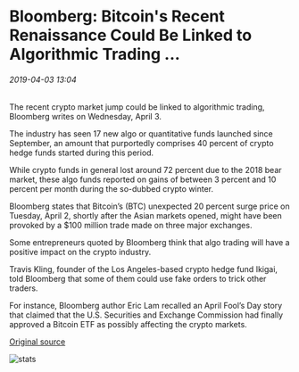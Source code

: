 # Bloomberg: Bitcoin's Recent Renaissance Could Be Linked to Algorithmic Trading ...

###### 2019-04-03 13:04

The recent crypto market jump could be linked to algorithmic trading, Bloomberg writes on Wednesday, April 3.

The industry has seen 17 new algo or quantitative funds launched since September, an amount that purportedly comprises 40 percent of crypto hedge funds started during this period.

While crypto funds in general lost around 72 percent due to the 2018 bear market, these algo funds reported on gains of between 3 percent and 10 percent per month during the so-dubbed crypto winter.

Bloomberg states that Bitcoin’s (BTC) unexpected 20 percent surge price on Tuesday, April 2, shortly after the Asian markets opened, might have been provoked by a $100 million trade made on three major exchanges.

Some entrepreneurs quoted by Bloomberg think that algo trading will have a positive impact on the crypto industry.

Travis Kling, founder of the Los Angeles-based crypto hedge fund Ikigai, told Bloomberg that some of them could use fake orders to trick other traders.

For instance, Bloomberg author Eric Lam recalled an April Fool’s Day story that claimed that the U.S. Securities and Exchange Commission had finally approved a Bitcoin ETF as possibly affecting the crypto markets.

[Original source](https://cointelegraph.com/news/bloomberg-bitcoins-recent-renaissance-could-be-linked-to-algorithmic-trading)

![stats](https://c.statcounter.com/11760860/0/a89fa40b/1/ "stats")